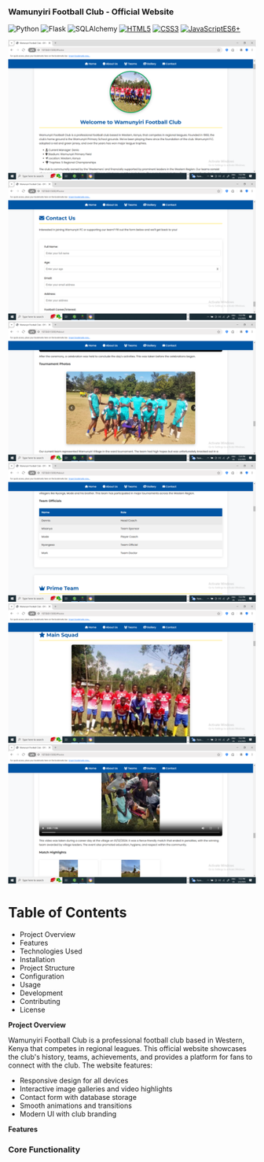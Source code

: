 ### Wamunyiri Football Club - Official Website

![Python](https://img.shields.io/badge/Python-3.8+-blue?logo=python)
![Flask](https://img.shields.io/badge/Flask-2.0+-black?logo=flask)
![SQLAlchemy](https://img.shields.io/badge/SQLAlchemy-lightgrey?logo=sqlalchemy)
[![HTML5](https://img.shields.io/badge/HTML5-E34F26?logo=html5&logoColor=white)](https://developer.mozilla.org/en-US/docs/Web/HTML)
[![CSS3](https://img.shields.io/badge/CSS3-1572B6?logo=css3&logoColor=white)](https://developer.mozilla.org/en-US/docs/Web/CSS)
[![JavaScriptES6+](https://img.shields.io/badge/JavaScriptES6+-F7DF1E?logo=javascriptES6+&logoColor=black)](https://developer.mozilla.org/en-US/docs/Web/JavaScript)

![Home Page View](/teampage.png)
![database view](/contact.png)
![my team view](/myteam.png)
![table view](/table.png)
![view](/view.png)
![second view](/view1.png)

# Table of Contents

  - Project Overview
  - Features
  - Technologies Used
  - Installation
  - Project Structure
  - Configuration
  - Usage
  - Development
  - Contributing
  - License

**Project Overview**

Wamunyiri Football Club is a professional football club based in Western, Kenya that competes in regional leagues. This official website showcases the club's history, teams, achievements, and provides a platform for fans to connect with the club.
The website features:
 - Responsive design for all devices
 - Interactive image galleries and video highlights
 - Contact form with database storage
 - Smooth animations and transitions
 - Modern UI with club branding

**Features**
### Core Functionality




























































